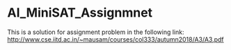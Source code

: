 # AI_MiniSAT_Assignmnet
This is a solution for assignment problem in the following link:
http://www.cse.iitd.ac.in/~mausam/courses/col333/autumn2018/A3/A3.pdf